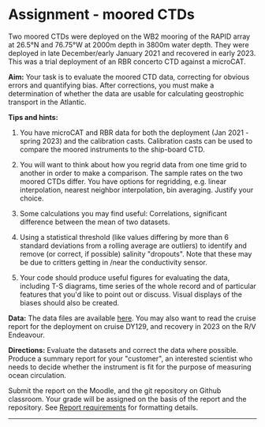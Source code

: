 
# Assignment - moored CTDs

Two moored CTDs were deployed on the WB2 mooring of the RAPID array at 26.5°N and 76.75°W at 2000m depth in 3800m water depth.  They were deployed in late December/early January 2021 and recovered in early 2023.  This was a trial deployment of an RBR concerto CTD against a microCAT.

**Aim:** Your task is to evaluate the moored CTD data, correcting for obvious errors and quantifying bias.  After corrections, you must make a determination of whether the data are usable for calculating geostrophic transport in the Atlantic.

**Tips and hints:** 

1. You have microCAT and RBR data for both the deployment (Jan 2021 - spring 2023) and the calibration casts. Calibration casts can be used to compare the moored instruments to the ship-board CTD.

2.  You will want to think about how you regrid data from one time grid to another in order to make a comparison.  The sample rates on the two moored CTDs differ.  You have options for regridding, e.g. linear interpolation, nearest neighbor interpolation, bin averaging.  Justify your choice.

3. Some calculations you may find useful: Correlations, significant difference between the mean of two datasets.

4. Using a statistical threshold (like values differing by more than 6 standard deviations from a rolling average are outliers) to identify and remove (or correct, if possible) salinity "dropouts".  Note that these may be due to critters getting in /near the conductivity sensor.

5. Your code should produce useful figures for evaluating the data, including T-S diagrams, time series of the whole record and of particular features that you'd like to point out or discuss.  Visual displays of the biases should also be created.

**Data:** The data files are available [here](https://www.dropbox.com/scl/fo/tooio0tnefchv4yo9qikl/h?rlkey=9lvwk0xq4y8wdunk7up90hv3k&dl=0).  You may also want to read the cruise report for the deployment on cruise DY129, and recovery in 2023 on the R/V Endeavour.


**Directions:** Evaluate the datasets and correct the data where possible.  Produce a summary report for your "customer", an interested scientist who needs to decide whether the instrument is fit for the purpose of measuring ocean circulation.  

Submit the report on the Moodle, and the git repository on Github classroom.  Your grade will be assigned on the basis of the report and the repository.  See [Report requirements](../assignment/report-specs) for formatting details.

----

<!--# Variations for assignment 2 (TBD)

You will additionally be expected to use the calibration cast data to determine offsets between the sensors and the ship-board CTD.  Corrections should attempt both a conductivity offset and a conductivity slope correction.-->